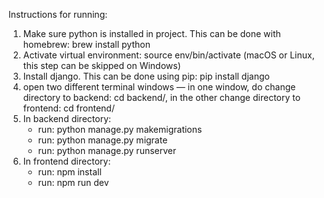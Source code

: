 Instructions for running:

1. Make sure python is installed in project. This can be done with homebrew: brew install python
2. Activate virtual environment: source env/bin/activate (macOS or Linux, this step can be skipped on Windows)
3. Install django. This can be done using pip: pip install django
4. open two different terminal windows — in one window, do change directory to backend: cd backend/, in the other change
directory to frontend: cd frontend/
5. In backend directory:
   - run: python manage.py makemigrations
   - run: python manage.py migrate
   - run: python manage.py runserver
6. In frontend directory:
   - run: npm install
   - run: npm run dev
